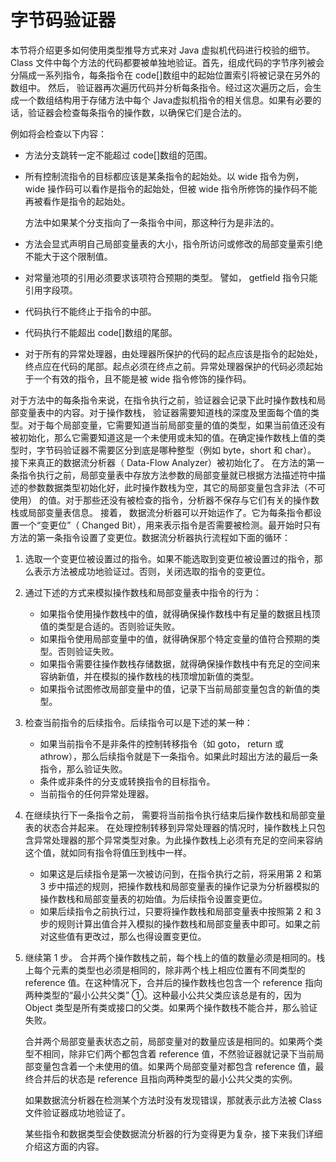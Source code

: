 # 字节码验证器 

本节将介绍更多如何使用类型推导方式来对 Java 虚拟机代码进行校验的细节。
Class 文件中每个方法的代码都要被单独地验证。首先，组成代码的字节序列被会分隔成一系列指令，每条指令在 code[]数组中的起始位置索引将被记录在另外的数组中。 然后， 验证器再次遍历代码并分析每条指令。经过这次遍历之后，会生成一个数组结构用于存储方法中每个 Java虚拟机指令的相关信息。如果有必要的话，验证器会检查每条指令的操作数，以确保它们是合法的。

例如将会检查以下内容：

* 方法分支跳转一定不能超过 code[]数组的范围。

* 所有控制流指令的目标都应该是某条指令的起始处。以 wide 指令为例， wide 操作码可以看作是指令的起始处，但被 wide 指令所修饰的操作码不能再被看作是指令的起始处。

  方法中如果某个分支指向了一条指令中间，那这种行为是非法的。

* 方法会显式声明自己局部变量表的大小，指令所访问或修改的局部变量索引绝不能大于这个限制值。

* 对常量池项的引用必须要求该项符合预期的类型。 譬如， getfield 指令只能引用字段项。

* 代码执行不能终止于指令的中部。

* 代码执行不能超出 code[]数组的尾部。

* 对于所有的异常处理器，由处理器所保护的代码的起点应该是指令的起始处，终点应在代码的尾部。起点必须在终点之前。异常处理器保护的代码必须起始于一个有效的指令，且不能是被 wide 指令修饰的操作码。

对于方法中的每条指令来说，在指令执行之前，验证器会记录下此时操作数栈和局部变量表中的内容。对于操作数栈， 验证器需要知道栈的深度及里面每个值的类型。对于每个局部变量，它需要知道当前局部变量的值的类型，如果当前值还没有被初始化，那么它需要知道这是一个未使用或未知的值。在确定操作数栈上值的类型时，字节码验证器不需要区分到底是哪种整型（例如 byte，short 和 char）。
接下来真正的数据流分析器（ Data-Flow Analyzer）被初始化了。 在方法的第一条指令执行之前，局部变量表中存放方法参数的局部变量就已根据方法描述符中描述的参数数据类型初始化好，此时操作数栈为空，其它的局部变量包含非法（不可使用） 的值。对于那些还没有被检查的指令，分析器不保存与它们有关的操作数栈或局部变量表信息。
接着， 数据流分析器可以开始运作了。它为每条指令都设置一个“变更位”（ Changed Bit），用来表示指令是否需要被检测。最开始时只有方法的第一条指令设置了变更位。数据流分析器执行流程如下面的循环：

1. 选取一个变更位被设置过的指令。如果不能选取到变更位被设置过的指令，那么表示方法被成功地验证过。否则，关闭选取的指令的变更位。


2. 通过下述的方式来模拟操作数栈和局部变量表中指令的行为：

   * 如果指令使用操作数栈中的值，就得确保操作数栈中有足量的数据且栈顶值的类型是合适的。否则验证失败。
   * 如果指令使用局部变量中的值，就得确保那个特定变量的值符合预期的类型。否则验证失败。
   * 如果指令需要往操作数栈存储数据，就得确保操作数栈中有充足的空间来容纳新值，并在模拟的操作数栈的栈顶增加新值的类型。
   * 如果指令试图修改局部变量中的值，记录下当前局部变量包含的新值的类型。

3. 检查当前指令的后续指令。后续指令可以是下述的某一种：

   * 如果当前指令不是非条件的控制转移指令（如 goto， return 或 athrow），那么后续指令就是下一条指令。如果此时超出方法的最后一条指令，那么验证失败。
   * 条件或非条件的分支或转换指令的目标指令。
   * 当前指令的任何异常处理器。

4. 在继续执行下一条指令之前， 需要将当前指令执行结束后操作数栈和局部变量表的状态合并起来。 在处理控制转移到异常处理器的情况时，操作数栈上只包含异常处理器的那个异常类型对象。为此操作数栈上必须有充足的空间来容纳这个值，就如同有指令将值压到栈中一样。

   * 如果这是后续指令是第一次被访问到，在指令执行之前，将采用第 2 和第 3 步中描述的规则，把操作数栈和局部变量表的操作记录为分析器模拟的操作数栈和局部变量表的初始值。为后续指令设置变更位。
   * 如果后续指令之前执行过，只要将操作数栈和局部变量表中按照第 2 和 3 步的规则计算出值合并入模拟的操作数栈和局部变量表中即可。如果之前对这些值有更改过，那么也得设置变更位。

5. 继续第 1 步。
   合并两个操作数栈之前，每个栈上的值的数量必须是相同的。栈上每个元素的类型也必须是相同的，除非两个栈上相应位置有不同类型的 reference 值。在这种情况下，合并后的操作数栈也包含一个 reference 指向两种类型的“最小公共父类” ①。这种最小公共父类应该总是有的，因为 Object 类型是所有类或接口的父类。如果两个操作数栈不能合并，那么验证失败。

   合并两个局部变量表状态之前，局部变量对的数量应该是相同的。如果两个类型不相同，除非它们两个都包含着 reference 值，不然验证器就记录下当前局部变量包含着一个未使用的值。如果两个局部变量对都包含 reference 值，最终合并后的状态是 reference 且指向两种类型的最小公共父类的实例。

   如果数据流分析器在检测某个方法时没有发现错误，那就表示此方法被 Class 文件验证器成功地验证了。

   某些指令和数据类型会使数据流分析器的行为变得更为复杂，接下来我们详细介绍这方面的内容。 





